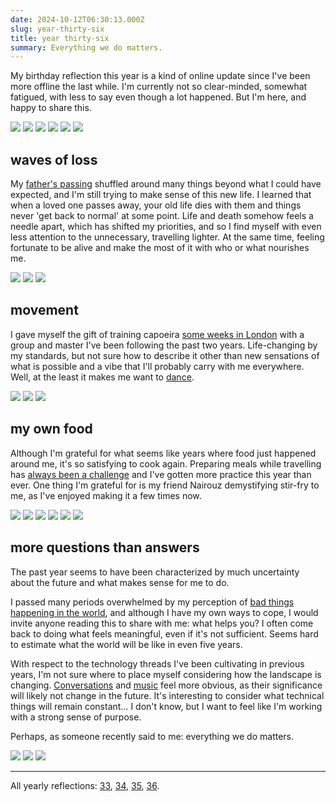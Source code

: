 ```yaml
---
date: 2024-10-12T06:30:13.000Z
slug: year-thirty-six
title: year thirty-six
summary: Everything we do matters.
---
```

My birthday reflection this year is a kind of online update since I've been more offline the last while. I'm currently not so clear-minded, somewhat fatigued, with less to say even though a lot happened. But I'm here, and happy to share this.

<gallery>
<img src="https://utopia.rosano.ca/content/images/2024/10/IMG_9458-1.JPG">
<img src="https://utopia.rosano.ca/content/images/2024/10/IMG_9191.jpg">
<img src="https://utopia.rosano.ca/content/images/2024/10/IMG_9275.jpg">
<img src="https://utopia.rosano.ca/content/images/2024/10/IMG_9384.jpg">
<img src="https://utopia.rosano.ca/content/images/2024/10/IMG_0703.jpg">
<img src="https://utopia.rosano.ca/content/images/2024/10/IMG_1657.jpg">
</gallery>

## waves of loss

My [father's passing](https://strolling.rosano.ca/0168/) shuffled around many things beyond what I could have expected, and I'm still trying to make sense of this new life. I learned that when a loved one passes away, your old life dies with them and things never 'get back to normal' at some point. Life and death somehow feels a needle apart, which has shifted my priorities, and so I find myself with even less attention to the unnecessary, travelling lighter. At the same time, feeling fortunate to be alive and make the most of it with who or what nourishes me.

<gallery>
<img src="https://utopia.rosano.ca/content/images/2024/10/RZKZ7523.JPG">
<img src="https://utopia.rosano.ca/content/images/2024/10/IMG_0447.jpg">
<img src="https://utopia.rosano.ca/content/images/2024/10/moon-export.gif">
</gallery>

## movement

I gave myself the gift of training capoeira [some weeks in London](https://www.instagram.com/rosano/p/C-3JkNONkeV/) with a group and master I've been following the past two years. Life-changing by my standards, but not sure how to describe it other than new sensations of what is possible and a vibe that I'll probably carry with me everywhere. Well, at the least it makes me want to [dance](https://www.youtube.com/watch?v=ckW5a_99FR0).

<gallery>
<img src="https://utopia.rosano.ca/content/images/2024/10/IMG_1464.jpg">
<img src="https://utopia.rosano.ca/content/images/2024/10/IEBS7713-export-1.gif">
<img src="https://utopia.rosano.ca/content/images/2024/10/WZNR2057-export.gif">
</gallery>

## my own food

Although I'm grateful for what seems like years where food just happened around me, it's so satisfying to cook again. Preparing meals while travelling has [always been a challenge](https://utopia.rosano.ca/finally-cooking/) and I've gotten more practice this year than ever. One thing I'm grateful for is my friend Nairouz demystifying stir-fry to me, as I've enjoyed making it a few times now.

<gallery>
<img src="https://utopia.rosano.ca/content/images/2024/10/IMG_0723.jpg">
<img src="https://utopia.rosano.ca/content/images/2024/10/IMG_0493.jpg">
<img src="https://utopia.rosano.ca/content/images/2024/10/IMG_1408.jpg">
<img src="https://utopia.rosano.ca/content/images/2024/10/IMG_1582.jpg">
<img src="https://utopia.rosano.ca/content/images/2024/10/IMG_1634.jpg">
<img src="https://utopia.rosano.ca/content/images/2024/10/IMG_1825.jpg">
</gallery>

## more questions than answers

The past year seems to have been characterized by much uncertainty about the future and what makes sense for me to do.

I passed many periods overwhelmed by my perception of [bad things happening in the world](https://utopia.rosano.ca/when-bad-things-happen-in-the-world/), and although I have my own ways to cope, I would invite anyone reading this to share with me: what helps you? I often come back to doing what feels meaningful, even if it's not sufficient. Seems hard to estimate what the world will be like in even five years.

With respect to the technology threads I've been cultivating in previous years, I'm not sure where to place myself considering how the landscape is changing. [Conversations](https://strolling.rosano.ca) and [music](https://rosano.ca/vibrations) feel more obvious, as their significance will likely not change in the future. It's interesting to consider what technical things will remain constant… I don't know, but I want to feel like I'm working with a strong sense of purpose.

Perhaps, as someone recently said to me: everything we do matters.

<gallery>
<img src="https://utopia.rosano.ca/content/images/2024/10/IMG_1335-2.JPG">
<img src="https://utopia.rosano.ca/content/images/2024/10/keyboard.gif">
<img src="https://utopia.rosano.ca/content/images/2024/10/IMG_2013-export.gif">
</gallery>

* * *

All yearly reflections: [33](https://utopia.rosano.ca/thirty-three/), [34](https://utopia.rosano.ca/thirty-four/), [35](https://utopia.rosano.ca/year-thirty-four), [36](https://utopia.rosano.ca/year-thirty-six/).

